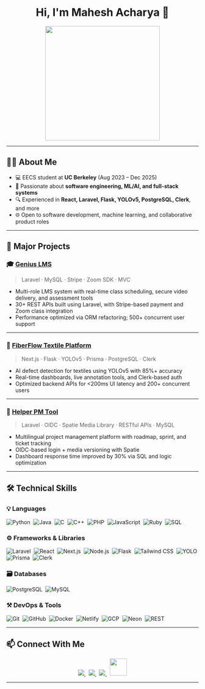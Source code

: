 <h1 align="center">Hi, I'm Mahesh Acharya 👋</h1>
<p align="center">
  <img src="https://media.giphy.com/media/qgQUggAC3Pfv687qPC/giphy.gif" width="300">
</p>

---

## 👨‍🎓 About Me

- 💻 EECS student at **UC Berkeley** (Aug 2023 – Dec 2025)  
- 🧠 Passionate about **software engineering, ML/AI, and full-stack systems**  
- 🔍 Experienced in **React, Laravel, Flask, YOLOv5, PostgreSQL, Clerk**, and more  
- 🌐 Open to software development, machine learning, and collaborative product roles  

---

## 🚀 Major Projects

### 🎓 [Genius LMS](https://github.com/MaheshEECS/Genius-Master)  
> Laravel · MySQL · Stripe · Zoom SDK · MVC

- Multi-role LMS system with real-time class scheduling, secure video delivery, and assessment tools  
- 30+ REST APIs built using Laravel, with Stripe-based payment and Zoom class integration  
- Performance optimized via ORM refactoring; 500+ concurrent user support  

---

### 🧵 [FiberFlow Textile Platform](https://github.com/MaheshEECS/Textile)  
> Next.js · Flask · YOLOv5 · Prisma · PostgreSQL · Clerk

- AI defect detection for textiles using YOLOv5 with 85%+ accuracy  
- Real-time dashboards, live annotation tools, and Clerk-based auth  
- Optimized backend APIs for <200ms UI latency and 200+ concurrent users  

---

### 🧰 [Helper PM Tool](https://github.com/MaheshEECS/Helper-Master)  
> Laravel · OIDC · Spatie Media Library · RESTful APIs · MySQL

- Multilingual project management platform with roadmap, sprint, and ticket tracking  
- OIDC-based login + media versioning with Spatie  
- Dashboard response time improved by 30% via SQL and logic optimization  

---

## 🛠 Technical Skills

### 💡 Languages  
![Python](https://img.shields.io/badge/Python-3776AB?style=plastic&logo=python&logoColor=white)&nbsp;
![Java](https://img.shields.io/badge/Java-007396?style=plastic&logo=java&logoColor=white)&nbsp;
![C](https://img.shields.io/badge/C-00599C?style=plastic&logo=c&logoColor=white)&nbsp;
![C++](https://img.shields.io/badge/C++-00599C?style=plastic&logo=c%2B%2B&logoColor=white)&nbsp;
![PHP](https://img.shields.io/badge/PHP-777BB4?style=plastic&logo=php&logoColor=white)&nbsp;
![JavaScript](https://img.shields.io/badge/JavaScript-F7DF1E?style=plastic&logo=javascript&logoColor=black)&nbsp;
![Ruby](https://img.shields.io/badge/Ruby-CC342D?style=plastic&logo=ruby&logoColor=white)&nbsp;
![SQL](https://img.shields.io/badge/SQL-4479A1?style=plastic&logo=mysql&logoColor=white)&nbsp;

### ⚙️ Frameworks & Libraries  
![Laravel](https://img.shields.io/badge/Laravel-FF2D20?style=plastic&logo=laravel&logoColor=white)&nbsp;
![React](https://img.shields.io/badge/React-20232A?style=plastic&logo=react&logoColor=61DAFB)&nbsp;
![Next.js](https://img.shields.io/badge/Next.js-000000?style=plastic&logo=next.js&logoColor=white)&nbsp;
![Node.js](https://img.shields.io/badge/Node.js-339933?style=plastic&logo=node.js&logoColor=white)&nbsp;
![Flask](https://img.shields.io/badge/Flask-000000?style=plastic&logo=flask&logoColor=white)&nbsp;
![Tailwind CSS](https://img.shields.io/badge/Tailwind_CSS-38B2AC?style=plastic&logo=tailwind-css&logoColor=white)&nbsp;
![YOLO](https://img.shields.io/badge/YOLOv5-FFCC00?style=plastic&logo=python&logoColor=black)&nbsp;
![Prisma](https://img.shields.io/badge/Prisma-2D3748?style=plastic&logo=prisma&logoColor=white)&nbsp;
![Clerk](https://img.shields.io/badge/Clerk-3B82F6?style=plastic&logoColor=white)

### 🗃️ Databases  
![PostgreSQL](https://img.shields.io/badge/PostgreSQL-336791?style=plastic&logo=postgresql&logoColor=white)&nbsp;
![MySQL](https://img.shields.io/badge/MySQL-4479A1?style=plastic&logo=mysql&logoColor=white)

### ⚒ DevOps & Tools  
![Git](https://img.shields.io/badge/Git-F05032?style=plastic&logo=git&logoColor=white)&nbsp;
![GitHub](https://img.shields.io/badge/GitHub-181717?style=plastic&logo=github&logoColor=white)&nbsp;
![Docker](https://img.shields.io/badge/Docker-2496ED?style=plastic&logo=docker&logoColor=white)&nbsp;
![Netlify](https://img.shields.io/badge/Netlify-00C7B7?style=plastic&logo=netlify&logoColor=white)&nbsp;
![GCP](https://img.shields.io/badge/Google%20Cloud-4285F4?style=plastic&logo=google-cloud&logoColor=white)&nbsp;
![Neon](https://img.shields.io/badge/Neon-000000?style=plastic&logo=postgresql&logoColor=white)&nbsp;
![REST](https://img.shields.io/badge/REST-25A162?style=plastic&logo=swagger&logoColor=white)

---

## 📫 Connect With Me

<p align="center">
  <a href="https://www.linkedin.com/in/acharyamahesh/" target="_blank">
    <img src="https://img.icons8.com/doodle/40/000000/linkedin--v2.png"/>
  </a>&nbsp;
  <a href="https://github.com/MaheshEECS" target="_blank">
    <img src="https://img.icons8.com/doodle/40/000000/github--v1.png"/>
  </a>&nbsp;
  <a href="https://stackoverflow.com/users/maheshacharya" target="_blank">
    <img src="https://img.icons8.com/external-tal-revivo-color-tal-revivo/40/000000/external-stack-overflow-is-a-question-and-answer-site-for-professional-logo-color-tal-revivo.png"/>
  </a>&nbsp;
  <a href="https://discord.com/users/930365466227126272" target="_blank">
    <img src="https://img.icons8.com/dusk/64/discord-logo.png" width="45" height="45"/>
  </a>
</p>

---


